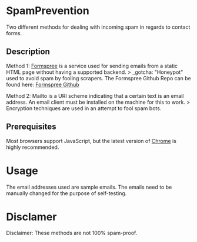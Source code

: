 # SpamPrevention
Two different methods for dealing with incoming spam in regards to contact
forms.

## Description
Method 1: [Formspree](https://formspree.io/) is a service used for sending emails from a static HTML page 
without having a supported backend.
    > _gotcha: "Honeypot" used to avoid spam by fooling scrapers.
    The Formspree Github Repo can be found here: [Formspree
    Github](https://github.com/formspree/formspree)

Method 2: Mailto is a URI scheme indicating that a certain text is an email address.
An email client must be installed on the machine for this to work.
    >  Encryption techniques are used in an attempt to fool spam bots.

## Prerequisites
Most browsers support JavaScript, but the latest version of
[Chrome](https://www.google.com/chrome/browser/desktop/index.html) is highly
recommended.

# Usage
The email addresses used are sample emails. The emails need to be manually
changed for the purpose of self-testing. 

# Disclamer
Disclaimer: These methods are not 100% spam-proof.

